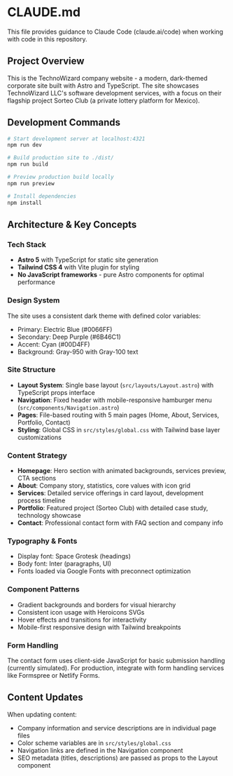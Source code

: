 # CLAUDE.md

This file provides guidance to Claude Code (claude.ai/code) when working with code in this repository.

## Project Overview

This is the TechnoWizard company website - a modern, dark-themed corporate site built with Astro and TypeScript. The site showcases TechnoWizard LLC's software development services, with a focus on their flagship project Sorteo Club (a private lottery platform for Mexico).

## Development Commands

```bash
# Start development server at localhost:4321
npm run dev

# Build production site to ./dist/
npm run build

# Preview production build locally
npm run preview

# Install dependencies
npm install
```

## Architecture & Key Concepts

### Tech Stack
- **Astro 5** with TypeScript for static site generation
- **Tailwind CSS 4** with Vite plugin for styling
- **No JavaScript frameworks** - pure Astro components for optimal performance

### Design System
The site uses a consistent dark theme with defined color variables:
- Primary: Electric Blue (#0066FF)
- Secondary: Deep Purple (#6B46C1)  
- Accent: Cyan (#00D4FF)
- Background: Gray-950 with Gray-100 text

### Site Structure
- **Layout System**: Single base layout (`src/layouts/Layout.astro`) with TypeScript props interface
- **Navigation**: Fixed header with mobile-responsive hamburger menu (`src/components/Navigation.astro`)
- **Pages**: File-based routing with 5 main pages (Home, About, Services, Portfolio, Contact)
- **Styling**: Global CSS in `src/styles/global.css` with Tailwind base layer customizations

### Content Strategy
- **Homepage**: Hero section with animated backgrounds, services preview, CTA sections
- **About**: Company story, statistics, core values with icon grid
- **Services**: Detailed service offerings in card layout, development process timeline
- **Portfolio**: Featured project (Sorteo Club) with detailed case study, technology showcase
- **Contact**: Professional contact form with FAQ section and company info

### Typography & Fonts
- Display font: Space Grotesk (headings)
- Body font: Inter (paragraphs, UI)
- Fonts loaded via Google Fonts with preconnect optimization

### Component Patterns
- Gradient backgrounds and borders for visual hierarchy
- Consistent icon usage with Heroicons SVGs
- Hover effects and transitions for interactivity
- Mobile-first responsive design with Tailwind breakpoints

### Form Handling
The contact form uses client-side JavaScript for basic submission handling (currently simulated). For production, integrate with form handling services like Formspree or Netlify Forms.

## Content Updates

When updating content:
- Company information and service descriptions are in individual page files
- Color scheme variables are in `src/styles/global.css` 
- Navigation links are defined in the Navigation component
- SEO metadata (titles, descriptions) are passed as props to the Layout component